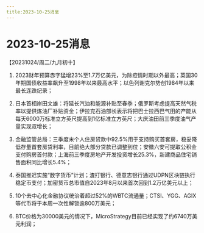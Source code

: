 ```yaml
---
title:2023-10-25消息
---
```

# 2023-10-25消息
【20231024/周二/九月初十】
1. 2023财年预算赤字猛增23%至1.7万亿美元，为除疫情时期以外最高；英国30年期国债收益率飙升至1998年以来最高水平；以色列谢克尔势创1984年以来最长连跌纪录；

2. 日本首相岸田文雄：将延长汽油和能源补贴至春季；俄罗斯考虑提高天然气税率以提供炼油厂补贴资金；伊拉克石油部长表示将把巴士拉西巴气田的产能从每天6000万标准立方英尺提高到1亿标准立方英尺；大庆油田前三季度油气产量实现双增长；

3. 金融监管总局：三季度末个人住房贷款中92.5%用于支持购买首套房，稳妥降低存量首套房贷利率，目前绝大部分贷款已调整到位；安徽六安可提取公积金支付购房首付款；上海前三季度房地产开发投资增长25.3%，新建商品住宅销售面积同比增长5.4%；

4. 泰国推迟实施“数字货币”计划；渣打银行、德意志银行通过UDPN区块链执行稳定币支付；加密货币总市值自2023年8月以来首次回到1.2万亿美元以上；

5. 10个去中心化金融协议统治着超过52%的WBTC流通量；CTSI、YGG、AGIX等代币将于本周一次性解锁逾800万美元；

6. BTC价格为30000美元的情况下，MicroStrategy目前已经实现了约6740万美元利润；